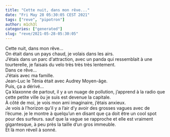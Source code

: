 ```yaml
---
title: "Cette nuit, dans mon rêve..."
date: "Fri May 28 05:30:05 CEST 2021"
tags: ["reve", "pipotron"]
author: m1ch3l
categories: ["generated"]
slug: "reve/2021-05-28-05:30:05"
---
```


Cette nuit, dans mon rêve...<br>
On était dans un pays chaud, je volais dans les airs.<br>
J’étais dans un parc d'attraction, avec un panda qui ressemblait à une tourterelle, je faisais du velo très très très lentement.<br>
Dans ce rêve...<br>
J’étais avec ma famille.<br>
Jean-Luc le Ténia était avec Audrey Moyen-âge.<br>
Puis, ça a dérivé...<br>
Ça klaxonne de partout, il y a un nuage de pollution, j’apprend à la radio que cette petite ville òu je suis est devenue la capitale.<br>
À côté de moi, je vois mon ami imaginaire, j’étais anxieux.<br>
Je vois à l’horizon qu’il y a l’air d’y avoir des grosses vagues avec de l’écume. je le montre à quelqu’un en disant que ça doit être un cool spot pour des surfeurs. sauf que la vague se rapproche et elle est vraiment gigantesque, à peu près la taille d’un gros immeuble.<br>
Et là mon réveil à sonné.<br>
